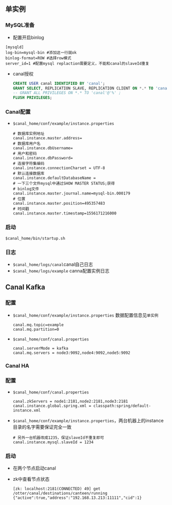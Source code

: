 ## 单实例

### MySQL准备

* 配置开启binlog

```shell
[mysqld]
log-bin=mysql-bin #添加这一行就ok
binlog-format=ROW #选择row模式
server_id=1 #配置mysql replaction需要定义，不能和canal的slaveId重复
```

* canal授权

  ```sql
  CREATE USER canal IDENTIFIED BY 'canal';  
  GRANT SELECT, REPLICATION SLAVE, REPLICATION CLIENT ON *.* TO 'canal'@'%';
  -- GRANT ALL PRIVILEGES ON *.* TO 'canal'@'%' ;
  FLUSH PRIVILEGES;
  ```

### Canal配置

* `$canal_home/conf/example/instance.properties`

  ```properties
  # 数据库实例地址
  canal.instance.master.address=
  # 数据库用户名
  canal.instance.dbUsername=
  # 用户和密码
  canal.instance.dbPassword=
  # 连接字符集编码
  canal.instance.connectionCharset = UTF-8
  # 默认连接数据库
  canal.instance.defaultDatabaseName = 
  # 一下三个文件mysql中通过SHOW MASTER STATUS;获得
  # binlog文件
  canal.instance.master.journal.name=mysql-bin.000179
  # 位置
  canal.instance.master.position=495357483
  # 时间戳
  canal.instance.master.timestamp=1556171216000
  ```

### 启动

```shell
$canal_home/bin/startup.sh
```

### 日志

* `$canal_home/logs/canal`canal自己日志
* `$canal_home/logs/example` canna配置实例日志

## Canal Kafka

### 配置

* `$canal_home/conf/example/instance.properties` 数据配置信息见`单实例`

  ```properties
  canal.mq.topic=example
  canal.mq.partition=0
  ```

* `$canal_home/conf/canal.properties`

  ```properties
  canal.serverMode = kafka
  canal.mq.servers = node3:9092,node4:9092,node5:9092
  ```

###  Canal HA

### 配置

* `$canal_home/conf/canal.properties`

  ```properties
  canal.zkServers = node1:2181,node2:2181,node3:2181
  canal.instance.global.spring.xml = classpath:spring/default-instance.xml
  ```

* `$canal_home/conf/example/instance.properties`，两台机器上的instance目录的名字需要保证完全一致

  ```properties
  # 另外一台机器改成1235，保证slaveId不重复即可
  canal.instance.mysql.slaveId = 1234 
  ```

### 启动

* 在两个节点启动canal

* zk中查看节点状态

  ```shell
  [zk: localhost:2181(CONNECTED) 49] get /otter/canal/destinations/canteen/running
  {"active":true,"address":"192.168.13.213:11111","cid":1}
  ```

  
